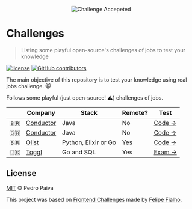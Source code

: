 <p align="center"><img src="https://cloud.githubusercontent.com/assets/3603793/23482593/669e9444-feae-11e6-9b6b-d1a53faf984a.png" alt="Challenge Accepeted"></p>

# Challenges

> Listing some playful open-source's challenges of jobs to test your knowledge

[![license](https://img.shields.io/github/license/VSPPedro/backend-challenges.svg)](/license)
[![GitHub contributors](https://img.shields.io/github/contributors/VSPPedro/backend-challenges.svg)](https://github.com/VSPPedro/backend-challenges/graphs/contributors)

The main objective of this repository is to test your knowledge using real jobs challenge. :smiley_cat:

Follows some playful (just open-source! :warning:) challenges of jobs.

| | Company | Stack | Remote? | Test
|--|--|--|--|--
| :brazil: | [Conductor](http://www.conductor.com.br/) | Java | No | [Code →](https://github.com/devconductor/desafio2)
| :brazil: | [Conductor](http://www.conductor.com.br/) | Java | No | [Code →](https://github.com/devconductor/desafio-arquivo)
| :brazil: | [Olist](https://olist.com/) | Python, Elixir or Go | Yes |[Code →](https://github.com/olist/work-at-olist)
| :us: | [Toggl](https://toggl.com/) | Go and SQL | Yes |[Exam →](https://app.hundred5.com/MZ990J21Y7KL5739F383)

## License

[MIT](/license) &copy; Pedro Paiva

This project was based on [Frontend Challenges](https://github.com/LFeh/frontend-challenges) made by [Felipe Fialho](https://github.com/LFeh).
